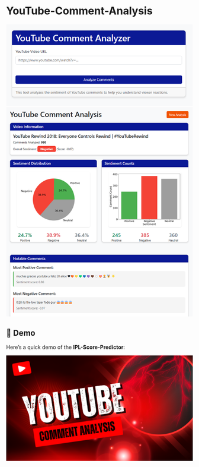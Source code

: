 # YouTube-Comment-Analysis

![Image](https://github.com/LasithaAmarasinghe/YouTube-Comment-Analysis/raw/main/static/index.png)
![Image](https://github.com/LasithaAmarasinghe/YouTube-Comment-Analysis/raw/main/static/result.png)

## 🎥 Demo

Here’s a quick demo of the **IPL-Score-Predictor**:

[![▶️ Watch the demo](https://github.com/LasithaAmarasinghe/YouTube-Comment-Analysis/raw/main/static/thumbnail.png)](https://vimeo.com/1068352477/3408347730)
